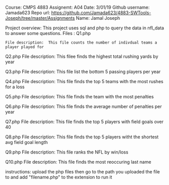 Course: CMPS 4883
Assignemt: A04
Date: 3/01/19
Github username: Jamada623
Repo url: https://github.com/Jamada623/4883-SWTools-Joseph/tree/master/Assignments
Name: Jamal Joseph

Project overview: This project uses sql and php to query the data in nfl_data to answer some questions.
Files : Q1.php

	File description:  This file counts the number of indivdual teams a player played for
	
Q2.php
	File description:  This filee finds the highest total rushing yards by year

Q3.php
	File description:  This file list the bottom 5 passing players per year
	
Q4.php
	File description:  This file finds the top 5 teams with the most rushes for a loss
	
Q5.php
	File description:  This file finds the team with the most penalties
	
Q6.php
	File description:  This file finds the average number of penalties per year
	
Q7.php
	File description:  This file finds the top 5 players with field goals over 40
	
Q8.php
	File description:  This file finds the top 5 players witht the shortest avg field goal length
	
Q9.php
	File description:  This file ranks the NFL by win/loss
	
Q10.php
	File description:  This file finds the most reoccuring last name
	
instructions: upload the php files then go to the path you uploaded the file to and add "filename.php" to the extension to run it